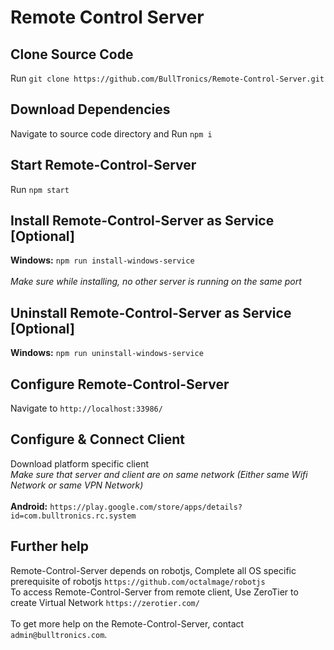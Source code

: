 # Remote Control Server


## Clone Source Code

Run `git clone https://github.com/BullTronics/Remote-Control-Server.git`

## Download Dependencies

Navigate to source code directory and Run `npm i`

## Start Remote-Control-Server

Run `npm start`

## Install Remote-Control-Server as Service [Optional]

**Windows:** `npm run install-windows-service`<br /><br />
*Make sure while installing, no other server is running on the same port*

## Uninstall Remote-Control-Server as Service [Optional]

**Windows:** `npm run uninstall-windows-service`

## Configure Remote-Control-Server

Navigate to `http://localhost:33986/`

## Configure & Connect Client

Download platform specific client <br />
*Make sure that server and client are on same network (Either same Wifi Network or same VPN Network)*<br /><br />
**Android:** `https://play.google.com/store/apps/details?id=com.bulltronics.rc.system`

## Further help

Remote-Control-Server depends on robotjs, Complete all OS specific prerequisite of robotjs `https://github.com/octalmage/robotjs` <br />
To access Remote-Control-Server from remote client, Use ZeroTier to create Virtual Network `https://zerotier.com/` <br /><br />
To get more help on the Remote-Control-Server, contact `admin@bulltronics.com`.
